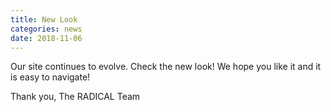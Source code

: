 ```yaml
---
title: New Look
categories: news
date: 2018-11-06
---
```


Our site continues to evolve. Check the new look! We hope you like it and it is easy to navigate!

Thank you,
The RADICAL Team